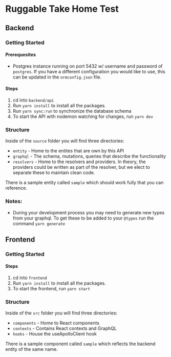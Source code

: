 # Ruggable Take Home Test

## Backend

### Getting Started

#### Prerequesites

- Postgres instance running on port 5432 w/ username and password of `postgres`. If you have a different configuration you would like to use, this can be updated in the `ormconfig.json` file.

#### Steps

1. cd into `backend/api`
2. Run `yarn install` to install all the packages.
3. Run `yarn sync:run` to synchronize the database schema
4. To start the API with nodemon watching for changes, run `yarn dev`

### Structure

Inside of the `source` folder you will find three directories:

- `entity` - Home to the entites that are own by this API
- `graphql` - The schema, mutations, queries that describe the functionality
- `resolvers` - Home to the resolvers and providers. In theory, the providers could be written as part of the resolver, but we elect to separate these to maintain clean code.

There is a sample entity called `sample` which should work fully that you can reference.

### Notes:

- During your development process you may need to generate new types from your graphql. To get these to be added to your `@types` run the command `yarn generate`

## Frontend

### Getting Started

#### Steps

1. cd into `frontend`
2. Run `yarn install` to install all the packages.
3. To start the frontend, run `yarn start`

### Structure

Inside of the `src` folder you will find three directories:

- `components` - Home to React components
- `contexts` - Contains React contexts and GraphQL
- `hooks` - House the useApolloClient hook

There is a sample component called `sample` which reflects the backend entity of the same name.

